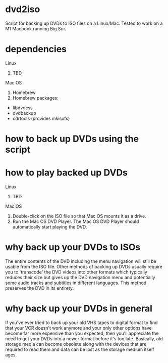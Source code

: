 # dvd2iso
Script for backing up DVDs to ISO files on a Linux/Mac. Tested to work on a M1 Macbook running Big Sur.

# dependencies

Linux
1. TBD

Mac OS
1. Homebrew
2. Homebrew packages:
- libdvdcss
- dvdbackup
- cdrtools (provides mkisofs)

# how to back up DVDs using the script

# how to play backed up DVDs

Linux
1. TBD

Mac OS
1. Double-click on the ISO file so that Mac OS mounts it as a drive.
2. Run the Mac OS DVD Player. The Mac OS DVD Player should automatically start playing the DVD.

# why back up your DVDs to ISOs
The entire contents of the DVD including the menu navigation will still be usable from the ISO file. Other methods of backing up DVDs usually require you to 'transcode' the DVD videos into other formats which typically reduces their size but gives up the DVD navigation menu and potentially some audio tracks and subtitles in different languages. This method preserves the DVD in its entirety.

# why back up your DVDs in general
If you've ever tried to back up your old VHS tapes to digital format to find that your VCR doesn't work anymore and your only other options have become far more expensive than you expected, then you'll appreciate the need to get your DVDs into a newer format before it's too late. Basically, old storage media can become obsolete along with the devices that are required to read them and data can be lost as the storage medium itself ages.

